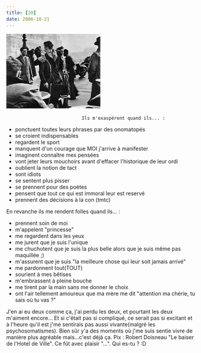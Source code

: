 ```yaml
---
title: [20]
date: 2006-10-21
---
```


![une image](./img/606514830.jpg)


                                Ils m'exaspérent quand ils... :
- ponctuent toutes leurs phrases par des onomatopés
- se croient indispensables
- regardent le sport
- manquent d'un courage que MOI j'arrive à manifester
- imaginent connaître mes pensées
- vont jeter leurs mouchoirs avant d'effacer l'historique de leur ordi
- oublient la notion de tact
- sont idiots
- se sentent plus pisser
- se prennent pour des poètes
- pensent que tout ce qui est immoral leur est reservé
- prennent des décisions à la con (tmtc)

En revanche ils me rendent folles quand ils... : 
- prennent soin de moi
- m'appelent "princesse"
- me regardent dans les yeux
- me jurent que je suis l'unique
- me chuchotent que je suis la plus belle alors que je suis même pas maquillée ;)
- m'assurent que je suis "la meilleure chose qui leur soit jamais arrivé"
- me pardonnent tout(TOUT)
- sourient à mes bêtises
- m'embrassent à pleine bouche
- me tirent par la main sans me donner le choix
- ont l'air tellement amoureux que ma mère me dit "attention ma chérie, tu sais où tu vas ?"

J'en ai eu deux comme ça, j'ai perdu les deux, et pourtant les deux m'aiment encore... 
Et si c'était pas si compliqué, ce serait pas si excitant et à l'heure qu'il est j'me sentirais pas aussi vivante(malgré les psychosomatismes). Bien sûr y'a des moments où j'me suis sentie vivre de manière plus agréable mais...c'est déjà ça.
Pix : Robert Doisneau "Le baiser de l'Hotel de Ville". Ce fût avec plaisir "...". Qui es-tu ? :D
            
